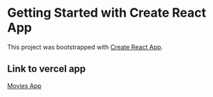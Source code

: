 # Getting Started with Create React App

This project was bootstrapped with [Create React App](https://github.com/facebook/create-react-app).

## Link to vercel app

[Movies App](https://movies-delta.vercel.app)
